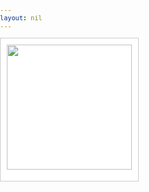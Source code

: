 ```yaml
---
layout: nil
---
```

<html>
<head>
    <meta charset="utf-8" />
    <title>s</title>
    <link rel="shortcut icon" href="/favicon.ico" type="image/x-icon" />
    <script type="text/javascript" src="/js/jquery-1.7.1.min.js"> </script>
    <style type="text/css">
    	body,ul,li,h3 { margin: 0px; padding: 0px; list-style: none; font-family:Microsoft YaHei,\5FAE\8F6F\96C5\9ED1,tahoma,arial,simsun,\5B8B\4F53;font-size:12px;color:#444;}
    	#lxf-box { position: relative; }
    	#lxf-box li { position: absolute; background: #fff; border: solid 1px #ccc; text-align: center; padding: 10px; left: 0px; top: 0px;}
    	h3 { padding-top: 8px;}
	img { width: 200px; height: auto; display: block; border: 0}
	li { -webkit-transition: all .7s ease-out .1s; -moz-transition: all .7s ease-out; -o-transition: all .7s ease-out .1s; transition: all .7s ease-out .1s }
    </style>
</head>
<body>
<ul id="lxf-box">
	<li>
	    <a href="#"><img src="http://www.liuxiaofan.com/demo/waterfall/OLqypfV.jpg"></a>
	    <h3></h3>	
	</li>
	<li>
            <a href="#"><img src="http://www.liuxiaofan.com/demo/waterfall/OLqypfV.jpg"></a>
            <h3></h3>
        </li>
	<li>
            <a href="#"><img src="http://www.liuxiaofan.com/demo/waterfall/OLqypfV.jpg"></a>
            <h3></h3>
        </li>
	<li>
            <a href="#"><img src="http://www.liuxiaofan.com/demo/waterfall/OLqypfV.jpg"></a>
            <h3></h3>
        </li>
	<li>
            <a href="#"><img src="http://www.liuxiaofan.com/demo/waterfall/OLqypfV.jpg"></a>
            <h3></h3>
        </li>
	<li>
            <a href="#"><img src="http://www.liuxiaofan.com/demo/waterfall/OLqypfV.jpg"></a>
            <h3></h3>
        </li>
	<li>
            <a href="#"><img src="http://www.liuxiaofan.com/demo/waterfall/OLqypfV.jpg"></a>
            <h3></h3>
        </li>
	<li>
            <a href="#"><img src="http://www.liuxiaofan.com/demo/waterfall/OLqypfV.jpg"></a>
            <h3></h3>
        </li>
	<li>
            <a href="#"><img src="http://www.liuxiaofan.com/demo/waterfall/OLqypfV.jpg"></a>
            <h3></h3>
        </li>
</ul>
<script type='text/javascript' >
var margin = 10;
var li=$("li");
var li_W = li[0].offsetWidth+margin;

function liuxiaofan(){
    var h = [];
    var n = document.documentElement.offsetWidth / li_W | 0;
	li_H = li[i].offsetHeight;
        if(i){
            h[i] = li_H;
            li.eq(i).css("top",0);
            li.eq(i).css("left",i * li_W);
        }else{
            min_H = Math.min.apply(null, h);
            minKey = getarraykey(h, min_H);
            h[minKey] += li_H + margin;
            li.eq(i).css("top", min_H + margin);
            li.eq(i).css("left", minKey * li_W);
        }
        $("h3").eq(i).text("num"+i+"height"+li_H);
}

function getarraykey(s, v){
    for(k in s){
        if(s[k] == v){
            return k;
        }
    }
}
</script>
</body>
</html>
